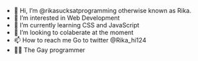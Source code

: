 - 👋 Hi, I’m @rikasucksatprogramming otherwise known as Rika.
- 👀 I’m interested in Web Development
- 🌱 I’m currently learning CSS and JavaScript
- 💞️ I’m  looking to colaberate at the moment
- 📫 How to reach me Go to twitter @Rika_hi124 
- 🏳️‍🌈 The Gay programmer


